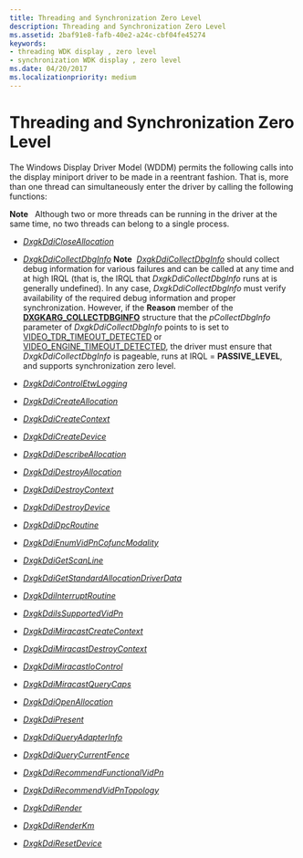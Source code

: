 ```yaml
---
title: Threading and Synchronization Zero Level
description: Threading and Synchronization Zero Level
ms.assetid: 2baf91e8-fafb-40e2-a24c-cbf04fe45274
keywords:
- threading WDK display , zero level
- synchronization WDK display , zero level
ms.date: 04/20/2017
ms.localizationpriority: medium
---
```


# Threading and Synchronization Zero Level


The Windows Display Driver Model (WDDM) permits the following calls into the display miniport driver to be made in a reentrant fashion. That is, more than one thread can simultaneously enter the driver by calling the following functions:

**Note**   Although two or more threads can be running in the driver at the same time, no two threads can belong to a single process.

 

-   [*DxgkDdiCloseAllocation*](https://msdn.microsoft.com/library/windows/hardware/ff559592)

-   [*DxgkDdiCollectDbgInfo*](https://msdn.microsoft.com/library/windows/hardware/ff559595)
    **Note**  [*DxgkDdiCollectDbgInfo*](https://msdn.microsoft.com/library/windows/hardware/ff559595) should collect debug information for various failures and can be called at any time and at high IRQL (that is, the IRQL that *DxgkDdiCollectDbgInfo* runs at is generally undefined). In any case, *DxgkDdiCollectDbgInfo* must verify availability of the required debug information and proper synchronization. However, if the **Reason** member of the [**DXGKARG\_COLLECTDBGINFO**](https://msdn.microsoft.com/library/windows/hardware/ff557545) structure that the *pCollectDbgInfo* parameter of *DxgkDdiCollectDbgInfo* points to is set to [VIDEO\_TDR\_TIMEOUT\_DETECTED](https://msdn.microsoft.com/library/windows/hardware/hh994433) or [VIDEO\_ENGINE\_TIMEOUT\_DETECTED](https://msdn.microsoft.com/library/windows/hardware/hh994433), the driver must ensure that *DxgkDdiCollectDbgInfo* is pageable, runs at IRQL = **PASSIVE\_LEVEL**, and supports synchronization zero level.

     

-   [*DxgkDdiControlEtwLogging*](https://msdn.microsoft.com/library/windows/hardware/ff559599)

-   [*DxgkDdiCreateAllocation*](https://msdn.microsoft.com/library/windows/hardware/ff559606)

-   [*DxgkDdiCreateContext*](https://msdn.microsoft.com/library/windows/hardware/ff559612)

-   [*DxgkDdiCreateDevice*](https://msdn.microsoft.com/library/windows/hardware/ff559615)

-   [*DxgkDdiDescribeAllocation*](https://msdn.microsoft.com/library/windows/hardware/ff559620)

-   [*DxgkDdiDestroyAllocation*](https://msdn.microsoft.com/library/windows/hardware/ff559630)

-   [*DxgkDdiDestroyContext*](https://msdn.microsoft.com/library/windows/hardware/ff559636)

-   [*DxgkDdiDestroyDevice*](https://msdn.microsoft.com/library/windows/hardware/ff559639)

-   [*DxgkDdiDpcRoutine*](https://msdn.microsoft.com/library/windows/hardware/ff559645)

-   [*DxgkDdiEnumVidPnCofuncModality*](https://msdn.microsoft.com/library/windows/hardware/ff559649)

-   [*DxgkDdiGetScanLine*](https://msdn.microsoft.com/library/windows/hardware/ff559668)

-   [*DxgkDdiGetStandardAllocationDriverData*](https://msdn.microsoft.com/library/windows/hardware/ff559673)

-   [*DxgkDdiInterruptRoutine*](https://msdn.microsoft.com/library/windows/hardware/ff559680)

-   [*DxgkDdiIsSupportedVidPn*](https://msdn.microsoft.com/library/windows/hardware/ff559684)

-   [*DxgkDdiMiracastCreateContext*](https://msdn.microsoft.com/library/windows/hardware/dn323748)

-   [*DxgkDdiMiracastDestroyContext*](https://msdn.microsoft.com/library/windows/hardware/dn323749)

-   [*DxgkDdiMiracastIoControl*](https://msdn.microsoft.com/library/windows/hardware/dn323750)

-   [*DxgkDdiMiracastQueryCaps*](https://msdn.microsoft.com/library/windows/hardware/dn323751)

-   [*DxgkDdiOpenAllocation*](https://msdn.microsoft.com/library/windows/hardware/ff559699)

-   [*DxgkDdiPresent*](https://msdn.microsoft.com/library/windows/hardware/ff559743)

-   [*DxgkDdiQueryAdapterInfo*](https://msdn.microsoft.com/library/windows/hardware/ff559746)

-   [*DxgkDdiQueryCurrentFence*](https://msdn.microsoft.com/library/windows/hardware/ff559758)

-   [*DxgkDdiRecommendFunctionalVidPn*](https://msdn.microsoft.com/library/windows/hardware/ff559775)

-   [*DxgkDdiRecommendVidPnTopology*](https://msdn.microsoft.com/library/windows/hardware/ff559782)

-   [*DxgkDdiRender*](https://msdn.microsoft.com/library/windows/hardware/ff559793)

-   [*DxgkDdiRenderKm*](https://msdn.microsoft.com/library/windows/hardware/ff559800)

-   [*DxgkDdiResetDevice*](https://msdn.microsoft.com/library/windows/hardware/ff559808)

 

 





